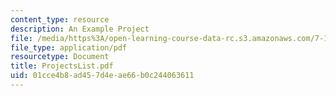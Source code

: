 ```yaml
---
content_type: resource
description: An Example Project
file: /media/https%3A/open-learning-course-data-rc.s3.amazonaws.com/7-13-experimental-microbial-genetics-fall-2003/01cce4b8ad457d4eae66b0c244063611_ProjectsList.pdf
file_type: application/pdf
resourcetype: Document
title: ProjectsList.pdf
uid: 01cce4b8-ad45-7d4e-ae66-b0c244063611
---
```

